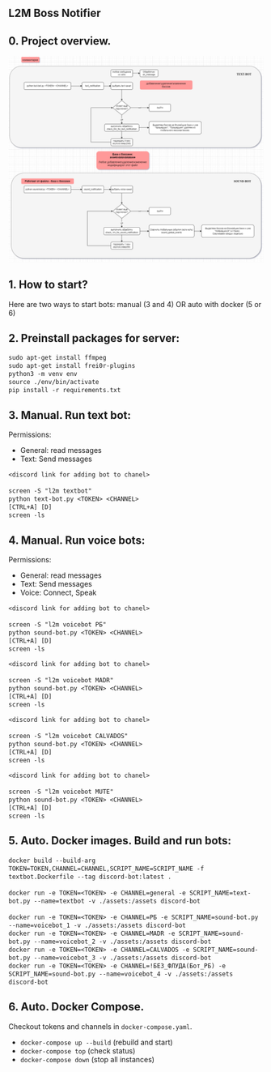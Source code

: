 ## L2M Boss Notifier

## 0. Project overview.

![Scheme](./discord-notifier-bot.drawio.png)

## 1. How to start?

Here are two ways to start bots: manual (3 and 4) OR auto with docker (5 or 6)

## 2. Preinstall packages for server:
```
sudo apt-get install ffmpeg  
sudo apt-get install frei0r-plugins
python3 -m venv env
source ./env/bin/activate
pip install -r requirements.txt
```

## 3. Manual. Run text bot:

Permissions: 
- General: read messages
- Text: Send messages

```
<discord link for adding bot to chanel>

screen -S "l2m textbot"
python text-bot.py <TOKEN> <CHANNEL>
[CTRL+A] [D]
screen -ls
```

## 4. Manual. Run voice bots:

Permissions: 
- General: read messages
- Text: Send messages
- Voice: Connect, Speak

```
<discord link for adding bot to chanel>

screen -S "l2m voicebot РБ"
python sound-bot.py <TOKEN> <CHANNEL>
[CTRL+A] [D]
screen -ls
```
```
<discord link for adding bot to chanel>

screen -S "l2m voicebot MADR"
python sound-bot.py <TOKEN> <CHANNEL>
[CTRL+A] [D]
screen -ls
```
```
<discord link for adding bot to chanel>

screen -S "l2m voicebot CALVADOS"
python sound-bot.py <TOKEN> <CHANNEL>
[CTRL+A] [D]
screen -ls
```
```
<discord link for adding bot to chanel>

screen -S "l2m voicebot MUTE"
python sound-bot.py <TOKEN> <CHANNEL>
[CTRL+A] [D]
screen -ls
```

## 5. Auto. Docker images. Build and run bots:
```
docker build --build-arg TOKEN=TOKEN,CHANNEL=CHANNEL,SCRIPT_NAME=SCRIPT_NAME -f textbot.Dockerfile --tag discord-bot:latest .

docker run -e TOKEN=<TOKEN> -e CHANNEL=general -e SCRIPT_NAME=text-bot.py --name=textbot -v ./assets:/assets discord-bot

docker run -e TOKEN=<TOKEN> -e CHANNEL=РБ -e SCRIPT_NAME=sound-bot.py --name=voicebot_1 -v ./assets:/assets discord-bot
docker run -e TOKEN=<TOKEN> -e CHANNEL=MADR -e SCRIPT_NAME=sound-bot.py --name=voicebot_2 -v ./assets:/assets discord-bot
docker run -e TOKEN=<TOKEN> -e CHANNEL=CALVADOS -e SCRIPT_NAME=sound-bot.py --name=voicebot_3 -v ./assets:/assets discord-bot
docker run -e TOKEN=<TOKEN> -e CHANNEL=!БЕЗ_ФЛУДА(Бот_РБ) -e SCRIPT_NAME=sound-bot.py --name=voicebot_4 -v ./assets:/assets discord-bot
```

## 6. Auto. Docker Compose.

Checkout tokens and channels in `docker-compose.yaml`.

- `docker-compose up --build` (rebuild and start)
- `docker-compose top` (check status)
- `docker-compose down` (stop all instances)
